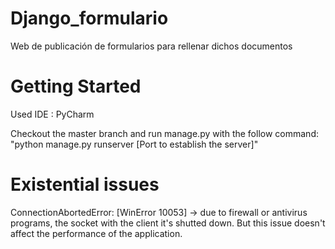 # Django_formulario
Web de publicación de formularios para rellenar dichos documentos

# Getting Started

Used IDE : PyCharm

Checkout the master branch and run manage.py with the follow command:
   "python manage.py runserver [Port to establish the server]"

# Existential issues
ConnectionAbortedError: [WinError 10053] -> due to firewall or antivirus programs, the socket with the client it's shutted down. But this issue doesn't affect the performance of the application.

